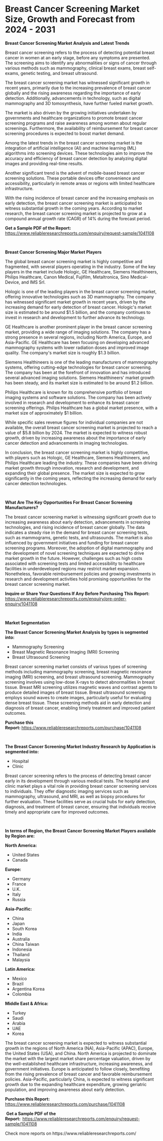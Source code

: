 <p><h1>Breast Cancer Screening Market Size, Growth and Forecast from 2024 - 2031</h1></p><p><strong>Breast Cancer Screening Market Analysis and Latest Trends</strong></p>
<p><p>Breast cancer screening refers to the process of detecting potential breast cancer in women at an early stage, before any symptoms are presented. The screening aims to identify any abnormalities or signs of cancer through various methods such as mammography, clinical breast exams, breast self-exams, genetic testing, and breast ultrasound.</p><p>The breast cancer screening market has witnessed significant growth in recent years, primarily due to the increasing prevalence of breast cancer globally and the rising awareness regarding the importance of early detection. Additionally, advancements in technology, such as digital mammography and 3D tomosynthesis, have further fueled market growth.</p><p>The market is also driven by the growing initiatives undertaken by governments and healthcare organizations to promote breast cancer screening programs and raise awareness among women about regular screenings. Furthermore, the availability of reimbursement for breast cancer screening procedures is expected to boost market demand.</p><p>Among the latest trends in the breast cancer screening market is the integration of artificial intelligence (AI) and machine learning (ML) algorithms into screening devices. These technologies aim to improve the accuracy and efficiency of breast cancer detection by analyzing digital images and providing real-time results.</p><p>Another significant trend is the advent of mobile-based breast cancer screening solutions. These portable devices offer convenience and accessibility, particularly in remote areas or regions with limited healthcare infrastructure.</p><p>With the rising incidence of breast cancer and the increasing emphasis on early detection, the breast cancer screening market is anticipated to witness substantial growth in the coming years. According to market research, the breast cancer screening market is projected to grow at a compound annual growth rate (CAGR) of 14% during the forecast period.</p></p>
<p><strong>Get a Sample PDF of the Report:&nbsp;</strong> <a href="https://www.reliableresearchreports.com/enquiry/request-sample/1041108">https://www.reliableresearchreports.com/enquiry/request-sample/1041108</a></p>
<p>&nbsp;</p>
<p><strong>Breast Cancer Screening Major Market Players</strong></p>
<p><p>The global breast cancer screening market is highly competitive and fragmented, with several players operating in the industry. Some of the key players in the market include Hologic, GE Healthcare, Siemens Healthineers, Philips Healthcare, Canon Medical, Fujifilm, Metaltronica, Sino Medical-Device, and IMS Srl.</p><p>Hologic is one of the leading players in the breast cancer screening market, offering innovative technologies such as 3D mammography. The company has witnessed significant market growth in recent years, driven by the increasing demand for early detection of breast cancer. Hologic's market size is estimated to be around $1.5 billion, and the company continues to invest in research and development to further advance its technology.</p><p>GE Healthcare is another prominent player in the breast cancer screening market, providing a wide range of imaging solutions. The company has a strong presence in several regions, including North America, Europe, and Asia-Pacific. GE Healthcare has been focusing on developing advanced mammography systems with lower radiation doses and improved image quality. The company's market size is roughly $1.3 billion.</p><p>Siemens Healthineers is one of the leading manufacturers of mammography systems, offering cutting-edge technologies for breast cancer screening. The company has been at the forefront of innovation and has introduced several advanced imaging solutions. Siemens Healthineers' market growth has been steady, and its market size is estimated to be around $1.2 billion.</p><p>Philips Healthcare is known for its comprehensive portfolio of breast imaging systems and software solutions. The company has been actively involved in research and development to enhance its breast cancer screening offerings. Philips Healthcare has a global market presence, with a market size of approximately $1 billion.</p><p>While specific sales revenue figures for individual companies are not available, the overall breast cancer screening market is projected to reach a value of $5.8 billion by 2024. The market is expected to witness robust growth, driven by increasing awareness about the importance of early cancer detection and advancements in imaging technologies.</p><p>In conclusion, the breast cancer screening market is highly competitive, with players such as Hologic, GE Healthcare, Siemens Healthineers, and Philips Healthcare leading the industry. These companies have been driving market growth through innovation, research and development, and expanding their global presence. The market size is expected to grow significantly in the coming years, reflecting the increasing demand for early cancer detection technologies.</p></p>
<p>&nbsp;</p>
<p><strong>What Are The Key Opportunities For Breast Cancer Screening Manufacturers?</strong></p>
<p><p>The breast cancer screening market is witnessing significant growth due to increasing awareness about early detection, advancements in screening technologies, and rising incidence of breast cancer globally. The data indicates a steady rise in the demand for breast cancer screening tests, such as mammograms, genetic tests, and ultrasounds. The market is also influenced by government initiatives and funding for breast cancer screening programs. Moreover, the adoption of digital mammography and the development of novel screening techniques are expected to drive market growth in the future. However, challenges such as high costs associated with screening tests and limited accessibility to healthcare facilities in underdeveloped regions may restrict market expansion. Nonetheless, favorable reimbursement policies and growing investments in research and development activities hold promising opportunities for the breast cancer screening market.</p></p>
<p><strong>Inquire or Share Your Questions If Any Before Purchasing This Report:</strong> <a href="https://www.reliableresearchreports.com/enquiry/pre-order-enquiry/1041108">https://www.reliableresearchreports.com/enquiry/pre-order-enquiry/1041108</a></p>
<p>&nbsp;</p>
<p><strong>Market Segmentation</strong></p>
<p><strong>The Breast Cancer Screening Market Analysis by types is segmented into:</strong></p>
<p><ul><li>Mammography Screening</li><li>Breast Magnetic Resonance Imaging (MRI) Screening</li><li>Breast Ultrasound Screening</li></ul></p>
<p><p>Breast cancer screening market consists of various types of screening methods including mammography screening, breast magnetic resonance imaging (MRI) screening, and breast ultrasound screening. Mammography screening involves using low-dose X-rays to detect abnormalities in breast tissue. Breast MRI screening utilizes magnetic waves and contrast agents to produce detailed images of breast tissue. Breast ultrasound screening employs sound waves to create images, particularly useful for evaluating dense breast tissue. These screening methods aid in early detection and diagnosis of breast cancer, enabling timely treatment and improved patient outcomes.</p></p>
<p><strong>Purchase this Report:&nbsp;</strong><a href="https://www.reliableresearchreports.com/purchase/1041108">https://www.reliableresearchreports.com/purchase/1041108</a></p>
<p>&nbsp;</p>
<p><strong>The Breast Cancer Screening Market Industry Research by Application is segmented into:</strong></p>
<p><ul><li>Hospital</li><li>Clinic</li></ul></p>
<p><p>Breast cancer screening refers to the process of detecting breast cancer early in its development through various medical tests. The hospital and clinic market plays a vital role in providing breast cancer screening services to individuals. They offer diagnostic imaging services such as mammography, ultrasound, and MRI, as well as biopsy procedures for further evaluation. These facilities serve as crucial hubs for early detection, diagnosis, and treatment of breast cancer, ensuring that individuals receive timely and appropriate care for improved outcomes.</p></p>
<p>&nbsp;</p>
<p><strong>In terms of Region, the Breast Cancer Screening Market Players available by Region are:</strong></p>
<p>
    <p> <strong> North America: </strong>
        <ul>
            <li>United States</li>
            <li>Canada</li>
        </ul>
        </p> 
    <p> <strong> Europe: </strong>
        <ul>
            <li>Germany</li>
            <li>France</li>
            <li>U.K.</li>
            <li>Italy</li>
            <li>Russia</li>
        </ul>
        </p> 
    <p> <strong> Asia-Pacific: </strong>
        <ul>
            <li>China</li>
            <li>Japan</li>
            <li>South Korea</li>
            <li>India</li>
            <li>Australia</li>
            <li>China Taiwan</li>
            <li>Indonesia</li>
            <li>Thailand</li>
            <li>Malaysia</li>
        </ul>
        </p> 
    <p> <strong> Latin America: </strong>
        <ul>
            <li>Mexico</li>
            <li>Brazil</li>
            <li>Argentina Korea</li>
            <li>Colombia</li>
        </ul>
        </p> 
    <p> <strong> Middle East & Africa: </strong>
        <ul>
            <li>Turkey</li>
            <li>Saudi</li>
            <li>Arabia</li>
            <li>UAE</li>
            <li>Korea</li>
        </ul>
    </p>
    </p>
<p><p>The breast cancer screening market is expected to witness substantial growth in the regions of North America (NA), Asia-Pacific (APAC), Europe, the United States (USA), and China. North America is projected to dominate the market with the largest market share percentage valuation, driven by the well-established healthcare infrastructure, increasing awareness, and government initiatives. Europe is anticipated to follow closely, benefiting from the rising prevalence of breast cancer and favorable reimbursement policies. Asia-Pacific, particularly China, is expected to witness significant growth due to the expanding healthcare expenditure, growing geriatric population, and improving awareness about early detection.</p></p>
<p><strong>Purchase this Report: </strong><a href="https://www.reliableresearchreports.com/purchase/1041108">https://www.reliableresearchreports.com/purchase/1041108</a></p>
<p>&nbsp;<strong>Get a Sample PDF of the Report:&nbsp;&nbsp;</strong><a href="https://www.reliableresearchreports.com/enquiry/request-sample/1041108">https://www.reliableresearchreports.com/enquiry/request-sample/1041108</a></p>
<p><strong></strong></p>
<p>Check more reports on https://www.reliableresearchreports.com/</p>